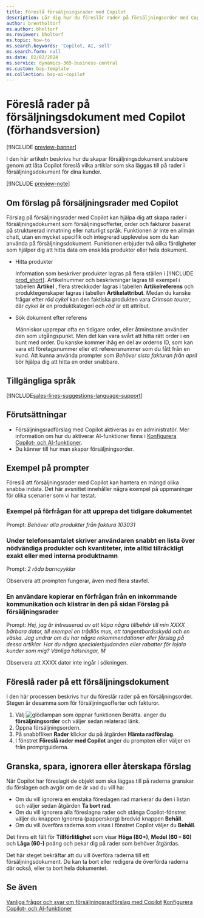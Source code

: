 ```yaml
---
title: Föreslå försäljningsrader med Copilot
description: Lär dig hur du föreslår rader på försäljningsorder med Copilot.
author: brentholtorf
ms.author: bholtorf
ms.reviewer: bholtorf
ms.topic: how-to
ms.search.keywords: 'Copilot, AI, sell'
ms.search.form: null
ms.date: 02/02/2024
ms.service: dynamics-365-business-central
ms.custom: bap-template
ms.collection: bap-ai-copilot
---
```


# Föreslå rader på försäljningsdokument med Copilot (förhandsversion)

[!INCLUDE [preview-banner](~/../shared-content/shared/preview-includes/preview-banner.md)]

I den här artikeln beskrivs hur du skapar försäljningsdokument snabbare genom att låta Copilot föreslå vilka artiklar som ska läggas till på rader i försäljningsdokument för dina kunder.

[!INCLUDE [preview-note](~/../shared-content/shared/preview-includes/production-ready-preview-dynamics365.md)]

## Om förslag på försäljningsrader med Copilot

Förslag på försäljningsrader med Copilot kan hjälpa dig att skapa rader i försäljningsdokument som försäljningsofferter, order och fakturor baserat på strukturerad inmatning eller naturligt språk. Funktionen är inte en allmän chatt, utan en mycket specifik och integrerad upplevelse som du kan använda på försäljningsdokument. Funktionen erbjuder två olika färdigheter som hjälper dig att hitta data om enskilda produkter eller hela dokument.

* Hitta produkter

  Information som beskriver produkter lagras på flera ställen i [!INCLUDE [prod_short](includes/prod_short.md)]. Artikelnummer och beskrivningar lagras till exempel i tabellen **Artikel** , flera streckkoder lagras i tabellen **Artikelreferens** och produktegenskaper lagras i tabellen **Artikelattribut**. Medan du kanske frågar efter *röd cykel* kan den faktiska produkten vara *Crimson tourer*, där *cykel* är en produktkategori och *röd* är ett attribut.

* Sök dokument efter referens

  Människor upprepar ofta en tidigare order, eller åtminstone använder den som utgångspunkt. Men det kan vara svårt att hitta rätt order i en bunt med order. Du kanske kommer ihåg en del av orderns ID, som kan vara ett företagsnummer eller ett referensnummer som du fått från en kund. Att kunna använda prompter som *Behöver sista fakturan från april* bör hjälpa dig att hitta en order snabbare.

## Tillgängliga språk

[!INCLUDE[sales-lines-suggestions-language-support](includes/sales-lines-suggestions-language-support.md)]

## Förutsättningar

* Försäljningsradförslag med Copilot aktiveras av en administratör. Mer information om hur du aktiverar AI-funktioner finns i [Konfigurera Copilot- och AI-funktioner](enable-ai.md).
* Du känner till hur man skapar försäljningsorder.

## Exempel på prompter

Föreslå att försäljningsrader med Copilot kan hantera en mängd olika snabba indata. Det här avsnittet innehåller några exempel på uppmaningar för olika scenarier som vi har testat.

### Exempel på förfrågan för att upprepa det tidigare dokumentet

Prompt: *Behöver alla produkter från faktura 103031*

### Under telefonsamtalet skriver användaren snabbt en lista över nödvändiga produkter och kvantiteter, inte alltid tillräckligt exakt eller med interna produktnamn

Prompt: *2 röda barncyyklar*

Observera att prompten fungerar, även med flera stavfel.

### En användare kopierar en förfrågan från en inkommande kommunikation och klistrar in den på sidan Förslag på försäljningsrader

Prompt: *Hej, jag är intresserad av att köpa några tillbehör till min XXXX bärbara dator, till exempel en trådlös mus, ett tangentbordsskydd och en väska. Jag undrar om du har några rekommendationer eller förslag på dessa artiklar. Har du några specialerbjudanden eller rabatter för lojala kunder som mig? Vänliga hälsningar, M*

Observera att XXXX dator inte ingår i sökningen.

## Föreslå rader på ett försäljningsdokument

I den här processen beskrivs hur du föreslår rader på en försäljningsorder. Stegen är desamma som för försäljningsofferter och fakturor.

1. Välj ![glödlampan som öppnar funktionen Berätta.](media/ui-search/search_small.png "Berätta för mig vad du vill göra") anger du **försäljningsorder** och väljer sedan relaterad länk.
1. Öppna försäljningsordern.
1. På snabbfliken **Rader** klickar du på åtgärden **Hämta radförslag**.
1. I fönstret **Föreslå rader med Copilot** anger du prompten eller väljer en från promptguiderna.

## Granska, spara, ignorera eller återskapa förslag

När Copilot har föreslagit de objekt som ska läggas till på raderna granskar du förslagen och avgör om de är vad du vill ha:

* Om du vill ignorera en enstaka föreslagen rad markerar du den i listan och väljer sedan åtgärden **Ta bort rad**.
* Om du vill ignorera alla föreslagna rader och stänga Copilot-fönstret väljer du knappen Ignorera (papperskorg) bredvid knappen **Behåll**.
* Om du vill överföra raderna som visas i fönstret Copilot väljer du **Behåll**. 

Det finns ett fält för **Tillförlitlighet** som visar **Höga (80+)**, **Medel (60 – 80)** och **Låga (60-)** poäng och pekar dig på rader som behöver åtgärdas.

Det här steget bekräftar att du vill överföra raderna till ett försäljningsdokument. Du kan ta bort eller redigera de överförda raderna där också, eller ta bort hela dokumentet.

## Se även

[Vanliga frågor och svar om försäljningsradförslag med Copilot](faq-sales-suggest-sales-lines-with-copilot.md)
[Konfigurera Copilot- och AI-funktioner](enable-ai.md)
